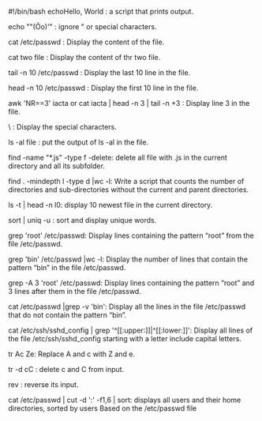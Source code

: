 #!/bin/bash
echoHello, World : a script that prints output.

echo "\"(Ôo)'" : ignore " or special characters.
 
cat /etc/passwd : Display the content of the file.

cat two file : Display the content of thr two file.

tail -n 10 /etc/passwd : Display the last 10 line in the file.

head -n 10 /etc/passwd : Display the first 10 line in the file.

awk 'NR==3' iacta or cat iacta | head -n 3 | tail -n +3 : Display line 3 in the file.

\ : Display the special characters.

ls -al file : put the output of ls -al in the file.

find -name "*.js" -type f -delete: delete all file with .js in the current directory and all its subfolder.

find . -mindepth l -type d |wc -l: 
Write a script that counts the number of directories and sub-directories without the current and parent directories.

ls -t | head -n l0: display 10 newest file in the current directory.

sort | uniq -u : sort and display unique words.

grep 'root' /etc/passwd: Display lines containing the pattern “root” from the file /etc/passwd.

grep 'bin' /etc/passwd |wc -l: Display the number of lines that contain the pattern “bin” in the file /etc/passwd.

grep -A 3 'root' /etc/passwd: Display lines containing the pattern “root” and 3 lines after them in the file /etc/passwd.

cat /etc/passwd |grep -v 'bin': Display all the lines in the file /etc/passwd that do not contain the pattern “bin”.

cat /etc/ssh/sshd_config | grep '^[[:upper:]]\|^[[:lower:]]': Display all lines of the file /etc/ssh/sshd_config starting with a letter include capital letters.

tr Ac Ze: Replace A and c with Z and e.

tr -d cC : delete c and C from input.

rev : reverse its input.

cat /etc/passwd | cut -d ':' -f1,6 | sort: displays all users and their home directories, sorted by users Based on the /etc/passwd file

